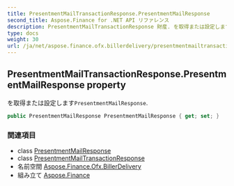 ```yaml
---
title: PresentmentMailTransactionResponse.PresentmentMailResponse
second_title: Aspose.Finance for .NET API リファレンス
description: PresentmentMailTransactionResponse 財産. を取得または設定しますPresentmentMailResponse.
type: docs
weight: 30
url: /ja/net/aspose.finance.ofx.billerdelivery/presentmentmailtransactionresponse/presentmentmailresponse/
---
```

## PresentmentMailTransactionResponse.PresentmentMailResponse property

を取得または設定します`PresentmentMailResponse`.

```csharp
public PresentmentMailResponse PresentmentMailResponse { get; set; }
```

### 関連項目

* class [PresentmentMailResponse](../../presentmentmailresponse/)
* class [PresentmentMailTransactionResponse](../)
* 名前空間 [Aspose.Finance.Ofx.BillerDelivery](../../presentmentmailtransactionresponse/)
* 組み立て [Aspose.Finance](../../../)


